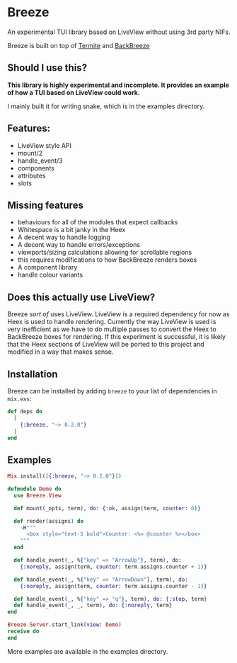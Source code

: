 # Breeze

An experimental TUI library based on LiveView without using 3rd party NIFs.

Breeze is built on top of [Termite](https://github.com/Gazler/termite) and [BackBreeze](https://github.com/Gazler/back_breeze)

## Should I use this?

**This library is highly experimental and incomplete. It provides an example of how a TUI
based on LiveView could work.**

I mainly built it for writing snake, which is in the examples directory.

## Features:

 * LiveView style API
  * mount/2
  * handle_event/3
  * components
  * attributes
  * slots

## Missing features

 * behaviours for all of the modules that expect callbacks
 * Whitespace is a bit janky in the Heex
 * A decent way to handle logging
 * A decent way to handle errors/exceptions
 * viewports/sizing calculations allowing for scrollable regions
  * this requires modifications to how BackBreeze renders boxes
 * A component library
 * handle colour variants

## Does this actually use LiveView?

Breeze *sort of* uses LiveView. LiveView is a required dependency for now as Heex is used to handle
rendering. Currently the way LiveView is used is very inefficient as we have to do multiple passes
to convert the Heex to BackBreeze boxes for rendering. If this experiment is successful, it is
likely that the Heex sections of LiveView will be ported to this project and modified in
a way that makes sense.

## Installation

Breeze can be installed by adding `breeze` to your list of dependencies in `mix.exs`:

```elixir
def deps do
  [
    {:breeze, "~> 0.2.0"}
  ]
end
```

## Examples

```elixir
Mix.install([{:breeze, "~> 0.2.0"}])

defmodule Demo do
  use Breeze.View

  def mount(_opts, term), do: {:ok, assign(term, counter: 0)}

  def render(assigns) do
    ~H"""
      <box style="text-5 bold">Counter: <%= @counter %></box>
    """
  end

  def handle_event(_, %{"key" => "ArrowUp"}, term), do:
    {:noreply, assign(term, counter: term.assigns.counter + 1)}

  def handle_event(_, %{"key" => "ArrowDown"}, term), do:
    {:noreply, assign(term, counter: term.assigns.counter - 1)}

  def handle_event(_, %{"key" => "q"}, term), do: {:stop, term}
  def handle_event(_, _, term), do: {:noreply, term}
end

Breeze.Server.start_link(view: Demo)
receive do
end

```

More examples are available in the examples directory.
